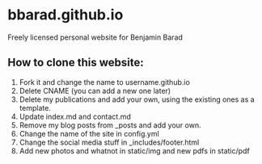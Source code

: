 bbarad.github.io
================
Freely licensed personal website for Benjamin Barad

## How to clone this website:
1. Fork it and change the name to username.github.io
2. Delete CNAME (you can add a new one later)
3. Delete my publications and add your own, using the existing ones as a template.
4. Update index.md and contact.md
5. Remove my blog posts from _posts and add your own.
6. Change the name of the site in config.yml
7. Change the social media stuff in _includes/footer.html
8. Add new photos and whatnot in static/img and new pdfs in static/pdf
